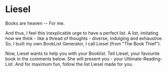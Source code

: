 # Liesel
Books are heaven -- For me.

And thus, I feel this inexplicable urge to have a perfect list. A list, imitating how we think - like a thread of thoughts - diverse, indulging and exhaustive. 
So, I built my own BookList Generator, I call Liesel (from "The Book Thief").

Now, Liesel wants to help you with your Booklist. Tell Liesel, your favourite book in the comments below. She will present you - your Ultimate-Reading-List. And for maximum fun, follow the list Liesel made for you.

